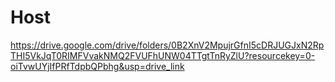 # Host

https://drive.google.com/drive/folders/0B2XnV2MpujrGfnI5cDRJUGJxN2RpTHI5VkJqT0RIMFVvakNMQ2FVUFhUNW04TTgtTnRyZlU?resourcekey=0-oiTvwUYjIfPRfTdpbQPbhg&usp=drive_link

